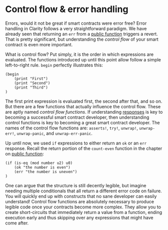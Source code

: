 # Control flow & error handling

Errors, would it not be great if smart contracts were error free? Error handling
in Clarity follows a very straightforward paradigm. We have already seen that
returning an `err` from a [public function](ch05-01-public-functions.md)
triggers a revert. That is pretty significant, but understanding the _control
flow_ of your smart contract is even more important.

What is control flow? Put simply, it is the order in which expressions are
evaluated. The functions introduced up until this point allow follow a simple
left-to-right rule. `begin` perfectly illustrates this:

```Clarity
(begin
	(print "First")
	(print "Second")
	(print "Third")
)
```

The first print expression is evaluated first, the second after that, and so on.
But there are a few functions that actually influence the control flow. These
are aptly named _control flow functions_. If understanding
[responses](ch05-01-public-functions.md) is key to becoming a successful smart
contract developer, then understanding control functions is key to becoming a
great smart contract developer. The names of the control flow functions are:
`asserts!`, `try!`, `unwrap!`, `unwrap-err!`, `unwrap-panic`, and
`unwrap-err-panic`.

Up until now, we used `if` expressions to either return an `ok` or an `err`
response. Recall the return portion of the `count-even` function in the chapter
on [public function](ch05-01-public-functions.md):

```Clarity,{"nonplayable":true}
(if (is-eq (mod number u2) u0)
	(ok "the number is even")
	(err "the number is uneven")
)
```

One can argue that the structure is still decently legible, but imagine needing
multiple conditionals that all return a different error code on failure. You
will quickly end up with constructs that no sane developer can easily
understand! Control flow functions are absolutely necessary to produce legible
code once your contracts become more complex. They allow you to create
short-circuits that immediately return a value from a function, ending execution
early and thus skipping over any expressions that might have come after.
